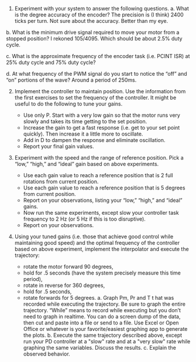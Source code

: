 1. Experiment with your system to answer the following questions.
a. What is the degree accuracy of the encoder?
The precision is (I think) 2400 ticks per turn. Not sure about the accuracy. Better than my eye.

b. What is the minimum drive signal required to move your motor from a stopped position?
I rekoned 105/4095. Which should be about 2.5% duty cycle.

c. What is the approximate frequency of the encoder task (i.e. PCINT ISR) at 25% duty cycle and
75% duty cycle?


d. At what frequency of the PWM signal do you start to notice the “off” and “on” portions of the
wave?
Around a period of 250ms.

2. Implement the controller to maintain position. Use the information from the first exercises to set the frequency of the controller. It might be useful to do the following to tune your gains.
    * Use only P. Start with a very low gain so that the motor runs very slowly and takes its time getting to the set position.
    * Increase the gain to get a fast response (i.e. get to your set point quickly). Then increase it a little more to oscillate.
    * Add in D to dampen the response and eliminate oscillation.
    * Report your final gain values.


3. Experiment with the speed and the range of reference position. Pick a “low,” “high,” and “ideal” gain based on above experiments.
    * Use each gain value to reach a reference position that is 2 full rotations from current position.
    * Use each gain value to reach a reference position that is 5 degrees from current position.
    * Report on your observations, listing your “low,” “high,” and “ideal” gains.
    * Now run the same experiments, except slow your controller task frequency to 2 Hz (or 5 Hz if this is too disruptive).
    * Report on your observations.

4. Using your tuned gains (i.e. those that achieve good control while maintaining good speed) and the optimal frequency of the controller based on above experiment, implement the interpolator and execute the trajectory:
    * rotate the motor forward 90 degrees,
    * hold for .5 seconds (have the system precisely measure this time period),
    * rotate in reverse for 360 degrees,
    * hold for .5 seconds,
    * rotate forwards for 5 degrees.
a. Graph Pm, Pr and T t hat was recorded while executing the trajectory. Be sure to graph the entire trajectory.  “While” means to record while executing but you don’t need to graph in real­time. You can do a screen dump of the data, then cut and paste into a file or send to a file. Use Excel or Open Office or whatever is your favorite/easiest graphing app to generate the plots.
b. Execute the same trajectory described above, except run your PD controller at a "slow" rate and at a "very slow" rate while graphing the same variables. Discuss the results.
c. Explain the observed behavior.
